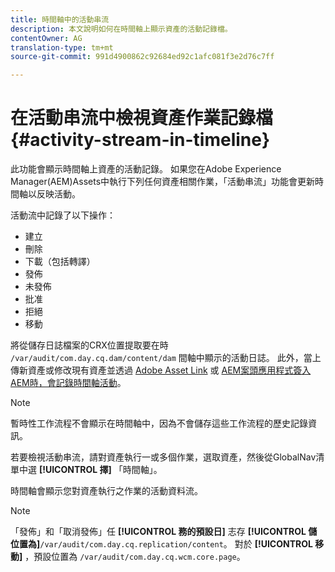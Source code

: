 ```yaml
---
title: 時間軸中的活動串流
description: 本文說明如何在時間軸上顯示資產的活動記錄檔。
contentOwner: AG
translation-type: tm+mt
source-git-commit: 991d4900862c92684ed92c1afc081f3e2d76c7ff

---
```



# 在活動串流中檢視資產作業記錄檔 {#activity-stream-in-timeline}

此功能會顯示時間軸上資產的活動記錄。 如果您在Adobe Experience Manager(AEM)Assets中執行下列任何資產相關作業，「活動串流」功能會更新時間軸以反映活動。

活動流中記錄了以下操作：

* 建立
* 刪除
* 下載（包括轉譯）
* 發佈
* 未發佈
* 批准
* 拒絕
* 移動

將從儲存日誌檔案的CRX位置提取要在時 `/var/audit/com.day.cq.dam/content/dam` 間軸中顯示的活動日誌。  此外，當上傳新資產或修改現有資產並透過 [Adobe Asset Link](https://helpx.adobe.com/enterprise/using/manage-assets-using-adobe-asset-link.html) 或 [AEM案頭應用程式簽入AEM時，會記錄時間軸活動](https://docs.adobe.com/content/help/en/experience-manager-desktop-app/using/release-notes.html)。

>[!NOTE]
>
>暫時性工作流程不會顯示在時間軸中，因為不會儲存這些工作流程的歷史記錄資訊。

若要檢視活動串流，請對資產執行一或多個作業，選取資產，然後從GlobalNav清單中選 **[!UICONTROL 擇]** 「時間軸」。

<!-- ![timeline-2](assets/timeline-2.png) -->

時間軸會顯示您對資產執行之作業的活動資料流。

<!-- ![activity_stream](assets/activity_stream.png) -->

>[!NOTE]
>
>「發佈」和「取消發佈」任 **[!UICONTROL 務的預設日]** 志存 **[!UICONTROL 儲位置為]**`/var/audit/com.day.cq.replication/content`。 對於 **[!UICONTROL 移動]** ，預設位置為 `/var/audit/com.day.cq.wcm.core.page`。
